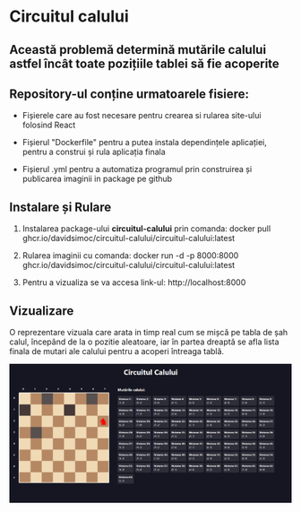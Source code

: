 # Circuitul calului 

## Această problemă determină mutările calului astfel încât toate pozițiile tablei să fie acoperite

## Repository-ul conține urmatoarele fisiere: 

* Fișierele care au fost necesare pentru crearea si rularea site-ului folosind React

* Fișierul "Dockerfile" pentru a putea instala dependințele aplicației, pentru a construi și rula aplicația finala

* Fișierul .yml pentru a automatiza programul prin construirea și publicarea imaginii in package pe github 

## Instalare și Rulare

1. Instalarea package-ului **circuitul-calului** prin comanda: docker pull ghcr.io/davidsimoc/circuitul-calului/circuitul-calului:latest

2. Rularea imaginii cu comanda: docker run -d -p 8000:8000 ghcr.io/davidsimoc/circuitul-calului/circuitul-calului:latest

3. Pentru a vizualiza se va accesa link-ul: http://localhost:8000

## Vizualizare

O reprezentare vizuala care arata in timp real cum se mișcă pe tabla de șah calul, începând de la o pozitie aleatoare, iar în partea dreaptă se afla lista finala de mutari ale calului pentru a acoperi întreaga tablă.

![](image.png)